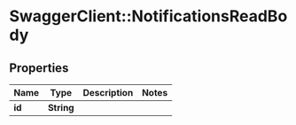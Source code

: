 # SwaggerClient::NotificationsReadBody

## Properties
Name | Type | Description | Notes
------------ | ------------- | ------------- | -------------
**id** | **String** |  | 

